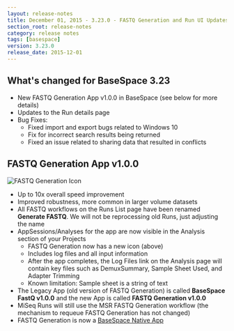```yaml
---
layout: release-notes
title: December 01, 2015 - 3.23.0 - FASTQ Generation and Run UI Updates
section_root: release-notes
category: release notes
tags: [basespace]
version: 3.23.0
release_date: 2015-12-01
---
```


## What's changed for BaseSpace 3.23

- New FASTQ Generation App v1.0.0 in BaseSpace (see below for more details)
- Updates to the Run details page
- Bug Fixes:
	- Fixed import and export bugs related to Windows 10
	- Fix for incorrect search results being returned
	- Fixed an issue related to sharing data that resulted in conflicts
	
## FASTQ Generation App v1.0.0

![FASTQ Generation Icon](/images/release-notes/basespace/fastq-generation-2015-100x100.png)

- Up to 10x overall speed improvement
- Improved robustness, more common in larger volume datasets
- All FASTQ workflows on the Runs List page have been renamed **Generate FASTQ**.  We will not be reprocessing old Runs, just adjusting the name
- AppSessions/Analyses for the app are now visible in the Analysis section of your Projects
	- FASTQ Generation now has a new icon (above)
	- Includes log files and all input information
	- After the app completes, the Log Files link on the Analysis page will contain key files such as DemuxSummary, Sample Sheet Used, and Adapter Trimming
	- Known limitation: Sample sheet is a string of text
- The Legacy App (old version of FASTQ Generation) is called **BaseSpace FastQ v1.0.0** and the new App is called **FASTQ Generation v1.0.0**
- MiSeq Runs will still use the MSR FASTQ Generation workflow (the mechanism to requeue FASTQ Generation has not changed)
- FASTQ Generation is now a [BaseSpace Native App](https://developer.basespace.illumina.com/docs/content/documentation/native-apps/native-app-overview)
